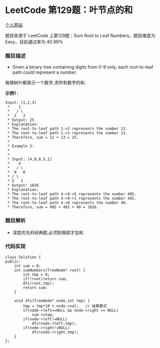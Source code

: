 # LeetCode 第129题：叶节点的和

[个人网站](http://lgg2018.com)

题目来源于 LeetCode 上第129题：Sum Root to Leaf Numbers。题目难度为 Easy，目前通过率为 40.99%

### 题目描述

- Given a binary tree containing digits from 0-9 only, each root-to-leaf path could represent a number.

每根树叶都表示一个数字,求所有数字的和.



**示例1 :**

```
Input: [1,2,3]
 * ⁠   1
 * ⁠  / \
 * ⁠ 2   3
 * Output: 25
 * Explanation:
 * The root-to-leaf path 1->2 represents the number 12.
 * The root-to-leaf path 1->3 represents the number 13.
 * Therefore, sum = 12 + 13 = 25.
 * 
 * Example 2:
 * 
 * 
 * Input: [4,9,0,5,1]
 * ⁠   4
 * ⁠  / \
 * ⁠ 9   0
 * / \
 * 5   1
 * Output: 1026
 * Explanation:
 * The root-to-leaf path 4->9->5 represents the number 495.
 * The root-to-leaf path 4->9->1 represents the number 491.
 * The root-to-leaf path 4->0 represents the number 40.
 * Therefore, sum = 495 + 491 + 40 = 1026.
```

### 题目解析

- 深度优先的经典题,必须到根部才加和

### 代码实现

```
class Solution {
public:
    int sum = 0;
    int sumNumbers(TreeNode* root) {
	    int tmp = 0;
	    if(!root)return sum;
	    dfs(root,tmp);
	    return sum;
    }

    void dfs(TreeNode* node,int tmp) {
	    tmp = tmp*10 + node->val;   // 经典算式
	    if(node->left==NULL && node->right == NULL)
	        sum +=tmp;
	    if(node->left!=NULL)
	        dfs(node->left,tmp);
	    if(node->right!=NULL)
	        dfs(node->right,tmp);
    }
};
```

